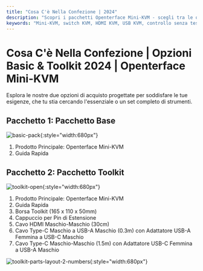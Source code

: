 ```yaml
---
title: "Cosa C'è Nella Confezione | 2024"
description: "Scopri i pacchetti Openterface Mini-KVM - scegli tra le opzioni Basic e Toolkit. Soluzione KVM completa con connettività HDMI, USB-C e accessori per una gestione dei dispositivi senza interruzioni."
keywords: "Mini-KVM, switch KVM, HDMI KVM, USB KVM, controllo senza testa, periferiche del computer, kit KVM, accessori KVM, configurazione lavoro remoto, controllo multi-dispositivo"
---
```


# **Cosa C'è Nella Confezione** | Opzioni Basic & Toolkit 2024 | Openterface Mini-KVM

Esplora le nostre due opzioni di acquisto progettate per soddisfare le tue esigenze, che tu stia cercando l'essenziale o un set completo di strumenti.

## Pacchetto 1: Pacchetto Base

![basic-pack](https://assets.openterface.com/images/product/basic-with-maunal.jpg){:style="width:680px"}

1. Prodotto Principale: Openterface Mini-KVM
2. Guida Rapida

## Pacchetto 2: Pacchetto Toolkit

![toolkit-open](https://assets.openterface.com/images/product/toolkit-open-2024.jpg){:style="width:680px"}

1. Prodotto Principale: Openterface Mini-KVM
2. Guida Rapida
3. Borsa Toolkit (165 x 110 x 50mm)
4. Cappuccio per Pin di Estensione
5. Cavo HDMI Maschio-Maschio (30cm)
6. Cavo Type-C Maschio a USB-A Maschio (0.3m) con Adattatore USB-A Femmina a USB-C Maschio
7. Cavo Type-C Maschio-Maschio (1.5m) con Adattatore USB-C Femmina a USB-A Maschio

![toolkit-parts-layout-2-numbers](https://assets.openterface.com/images/product/toolkit-parts-layout-2-numbers.jpg){:style="width:680px"}